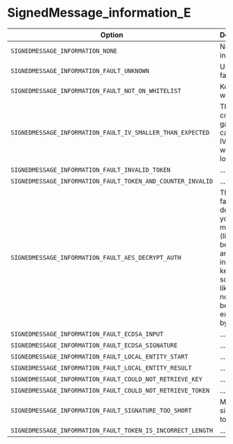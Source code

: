 # SignedMessage_information_E

Option|Description
-|-
`SIGNEDMESSAGE_INFORMATION_NONE`|No information
`SIGNEDMESSAGE_INFORMATION_FAULT_UNKNOWN`|Unknown fault
`SIGNEDMESSAGE_INFORMATION_FAULT_NOT_ON_WHITELIST`|Key not on whitelist
`SIGNEDMESSAGE_INFORMATION_FAULT_IV_SMALLER_THAN_EXPECTED`|The crypto counter you gave to the car (aka IV/nonce) was 0 or lower
`SIGNEDMESSAGE_INFORMATION_FAULT_INVALID_TOKEN`|...
`SIGNEDMESSAGE_INFORMATION_FAULT_TOKEN_AND_COUNTER_INVALID`|...
`SIGNEDMESSAGE_INFORMATION_FAULT_AES_DECRYPT_AUTH`|The car failed to decrypt your message (likely because of an incorrect key, or something like your nonce not being exactly 4 bytes long)
`SIGNEDMESSAGE_INFORMATION_FAULT_ECDSA_INPUT`|...
`SIGNEDMESSAGE_INFORMATION_FAULT_ECDSA_SIGNATURE`|...
`SIGNEDMESSAGE_INFORMATION_FAULT_LOCAL_ENTITY_START`|...
`SIGNEDMESSAGE_INFORMATION_FAULT_LOCAL_ENTITY_RESULT`|...
`SIGNEDMESSAGE_INFORMATION_FAULT_COULD_NOT_RETRIEVE_KEY`|...
`SIGNEDMESSAGE_INFORMATION_FAULT_COULD_NOT_RETRIEVE_TOKEN`|...
`SIGNEDMESSAGE_INFORMATION_FAULT_SIGNATURE_TOO_SHORT`|Message signature too short
`SIGNEDMESSAGE_INFORMATION_FAULT_TOKEN_IS_INCORRECT_LENGTH`|...